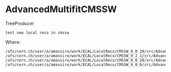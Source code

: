 # AdvancedMultifitCMSSW

TreeProducer

    test new local reco in cmssw 
    

Where:

    /afs/cern.ch/user/a/amassiro/work/ECAL/LocalReco/CMSSW_8_0_20/src/AdvancedMultifitCMSSW
    /afs/cern.ch/user/a/amassiro/work/ECAL/LocalReco/CMSSW_9_2_1/src/AdvancedMultifitCMSSW
    /afs/cern.ch/user/a/amassiro/work/ECAL/LocalReco/CMSSW_8_0_28/src/AdvancedMultifitCMSSW
    /afs/cern.ch/user/a/amassiro/work/ECAL/LocalReco/CMSSW_9_0_0/src/AdvancedMultifitCMSSW
    
    
